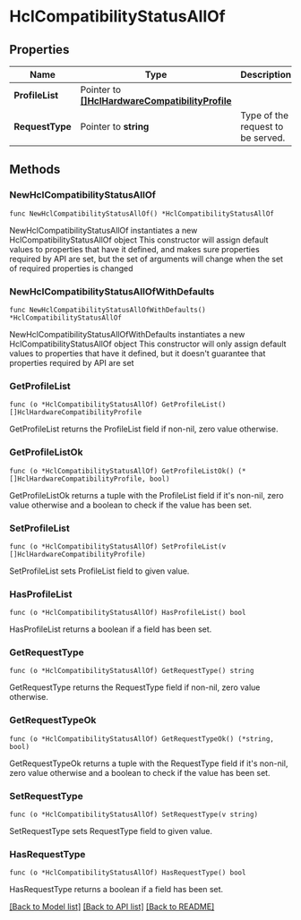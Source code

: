 # HclCompatibilityStatusAllOf

## Properties

Name | Type | Description | Notes
------------ | ------------- | ------------- | -------------
**ProfileList** | Pointer to [**[]HclHardwareCompatibilityProfile**](hcl.HardwareCompatibilityProfile.md) |  | [optional] 
**RequestType** | Pointer to **string** | Type of the request to be served. | [optional] [default to "FillSupportedVersions"]

## Methods

### NewHclCompatibilityStatusAllOf

`func NewHclCompatibilityStatusAllOf() *HclCompatibilityStatusAllOf`

NewHclCompatibilityStatusAllOf instantiates a new HclCompatibilityStatusAllOf object
This constructor will assign default values to properties that have it defined,
and makes sure properties required by API are set, but the set of arguments
will change when the set of required properties is changed

### NewHclCompatibilityStatusAllOfWithDefaults

`func NewHclCompatibilityStatusAllOfWithDefaults() *HclCompatibilityStatusAllOf`

NewHclCompatibilityStatusAllOfWithDefaults instantiates a new HclCompatibilityStatusAllOf object
This constructor will only assign default values to properties that have it defined,
but it doesn't guarantee that properties required by API are set

### GetProfileList

`func (o *HclCompatibilityStatusAllOf) GetProfileList() []HclHardwareCompatibilityProfile`

GetProfileList returns the ProfileList field if non-nil, zero value otherwise.

### GetProfileListOk

`func (o *HclCompatibilityStatusAllOf) GetProfileListOk() (*[]HclHardwareCompatibilityProfile, bool)`

GetProfileListOk returns a tuple with the ProfileList field if it's non-nil, zero value otherwise
and a boolean to check if the value has been set.

### SetProfileList

`func (o *HclCompatibilityStatusAllOf) SetProfileList(v []HclHardwareCompatibilityProfile)`

SetProfileList sets ProfileList field to given value.

### HasProfileList

`func (o *HclCompatibilityStatusAllOf) HasProfileList() bool`

HasProfileList returns a boolean if a field has been set.

### GetRequestType

`func (o *HclCompatibilityStatusAllOf) GetRequestType() string`

GetRequestType returns the RequestType field if non-nil, zero value otherwise.

### GetRequestTypeOk

`func (o *HclCompatibilityStatusAllOf) GetRequestTypeOk() (*string, bool)`

GetRequestTypeOk returns a tuple with the RequestType field if it's non-nil, zero value otherwise
and a boolean to check if the value has been set.

### SetRequestType

`func (o *HclCompatibilityStatusAllOf) SetRequestType(v string)`

SetRequestType sets RequestType field to given value.

### HasRequestType

`func (o *HclCompatibilityStatusAllOf) HasRequestType() bool`

HasRequestType returns a boolean if a field has been set.


[[Back to Model list]](../README.md#documentation-for-models) [[Back to API list]](../README.md#documentation-for-api-endpoints) [[Back to README]](../README.md)


